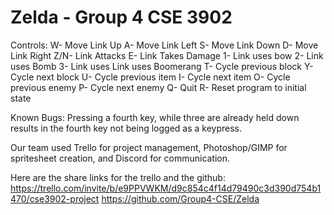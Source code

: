 # Zelda - Group 4 CSE 3902

Controls:
W- Move Link Up
A- Move Link Left
S- Move Link Down
D- Move Link Right
Z/N- Link Attacks
E- Link Takes Damage
1- Link uses bow
2- Link uses Bomb
3- Link uses Link uses Boomerang
T- Cycle previous block
Y- Cycle next block
U- Cycle previous item
I- Cycle next item
O- Cycle previous enemy
P- Cycle next enemy
Q- Quit
R- Reset program to initial state

Known Bugs: Pressing a fourth key, while three are already held down results in the fourth key not being logged as a keypress.

Our team used Trello for project management, Photoshop/GIMP for spritesheet creation, and Discord for communication.

Here are the share links for the trello and the github:
https://trello.com/invite/b/e9PPVWKM/d9c854c4f14d79490c3d390d754b1470/cse3902-project
https://github.com/Group4-CSE/Zelda
